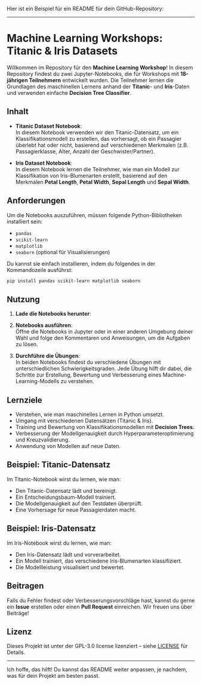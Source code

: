 Hier ist ein Beispiel für ein README für dein GitHub-Repository:

---

# Machine Learning Workshops: Titanic & Iris Datasets

Willkommen im Repository für den **Machine Learning Workshop**! In diesem Repository findest du zwei Jupyter-Notebooks, die für Workshops mit **18-jährigen Teilnehmern** entwickelt wurden. Die Teilnehmer lernen die Grundlagen des maschinellen Lernens anhand der **Titanic**- und **Iris**-Daten und verwenden einfache **Decision Tree Classifier**.

## Inhalt

- **Titanic Dataset Notebook**:  
  In diesem Notebook verwenden wir den Titanic-Datensatz, um ein Klassifikationsmodell zu erstellen, das vorhersagt, ob ein Passagier überlebt hat oder nicht, basierend auf verschiedenen Merkmalen (z.B. Passagierklasse, Alter, Anzahl der Geschwister/Partner).

- **Iris Dataset Notebook**:  
  In diesem Notebook lernen die Teilnehmer, wie man ein Modell zur Klassifikation von Iris-Blumenarten erstellt, basierend auf den Merkmalen **Petal Length**, **Petal Width**, **Sepal Length** und **Sepal Width**.

## Anforderungen

Um die Notebooks auszuführen, müssen folgende Python-Bibliotheken installiert sein:

- `pandas`
- `scikit-learn`
- `matplotlib`
- `seaborn` (optional für Visualisierungen)

Du kannst sie einfach installieren, indem du folgendes in der Kommandozeile ausführst:

```bash
pip install pandas scikit-learn matplotlib seaborn
```

## Nutzung

1. **Lade die Notebooks herunter**:  

2. **Notebooks ausführen**:  
   Öffne die Notebooks in Jupyter oder in einer anderen Umgebung deiner Wahl und folge den Kommentaren und Anweisungen, um die Aufgaben zu lösen.

3. **Durchführe die Übungen**:  
   In beiden Notebooks findest du verschiedene Übungen mit unterschiedlichen Schwierigkeitsgraden. Jede Übung hilft dir dabei, die Schritte zur Erstellung, Bewertung und Verbesserung eines Machine-Learning-Modells zu verstehen.

## Lernziele

- Verstehen, wie man maschinelles Lernen in Python umsetzt.
- Umgang mit verschiedenen Datensätzen (Titanic & Iris).
- Training und Bewertung von Klassifikationsmodellen mit **Decision Trees**.
- Verbesserung der Modellgenauigkeit durch Hyperparameteroptimierung und Kreuzvalidierung.
- Anwendung von Modellen auf neue Daten.

## Beispiel: Titanic-Datensatz

Im Titanic-Notebook wirst du lernen, wie man:
- Den Titanic-Datensatz lädt und bereinigt.
- Ein Entscheidungsbaum-Modell trainiert.
- Die Modellgenauigkeit auf den Testdaten überprüft.
- Eine Vorhersage für neue Passagierdaten macht.

## Beispiel: Iris-Datensatz

Im Iris-Notebook wirst du lernen, wie man:
- Den Iris-Datensatz lädt und vorverarbeitet.
- Ein Modell trainiert, das verschiedene Iris-Blumenarten klassifiziert.
- Die Modellleistung visualisiert und bewertet.

## Beitragen

Falls du Fehler findest oder Verbesserungsvorschläge hast, kannst du gerne ein **Issue** erstellen oder einen **Pull Request** einreichen. Wir freuen uns über Beiträge!

## Lizenz
Dieses Projekt ist unter der GPL-3.0 license lizenziert – siehe [LICENSE](LICENSE) für Details.

---

Ich hoffe, das hilft! Du kannst das README weiter anpassen, je nachdem, was für dein Projekt am besten passt.
